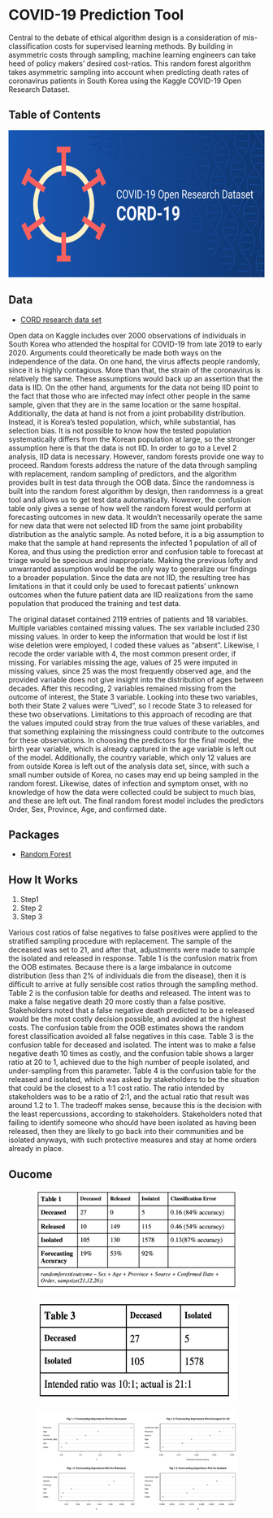 # COVID-19 Prediction Tool

Central to the debate of ethical algorithm design is a consideration of mis-classification costs for supervised learning methods. By building in asymmetric costs through sampling, machine learning engineers can take heed of policy makers’ desired cost-ratios. This random forest algorithm takes asymmetric sampling into account when predicting death rates of coronavirus patients in South Korea using the Kaggle COVID-19 Open Research Dataset.

## Table of Contents

<p align="center">
<img src="https://github.com/katjanewilson/CORD-Random-Forest/blob/master/images/covid.png"
  alt="Size Limit comment in pull request about bundle size changes"
  width="686" height="289">
</p>


[GitHub action]: https://github.com/andresz1/size-limit-action
[cult-img]:      http://cultofmartians.com/assets/badges/badge.svg
[cult]:          http://cultofmartians.com/tasks/size-limit-config.html

## Data

* [CORD research data set](https://www.kaggle.com/allen-institute-for-ai/CORD-19-research-challenge)

Open data on Kaggle includes over 2000 observations of individuals in South Korea who attended the hospital for COVID-19 from late 2019 to early 2020.
Arguments could theoretically be made both ways on the independence of the data. On one hand, the virus affects people randomly, since it is highly contagious. More than that, the strain of the coronavirus is relatively the same. These assumptions would back up an assertion that the data is IID. On the other hand, arguments for the data not being IID point to the fact that those who are infected may infect other people in the same sample, given that they are in the same location or the same hospital. Additionally, the data at hand is not from a joint probability distribution. Instead, it is Korea’s tested population, which, while substantial, has selection bias. It is not possible to know how the tested population systematically differs from the Korean population at large, so the stronger assumption here is that the data is not IID.
In order to go to a Level 2 analysis, IID data is necessary. However, random forests provide one way to proceed. Random forests address the nature of the data through sampling with replacement, random sampling of predictors, and the algorithm provides built in test data through the OOB data. Since the randomness is built into the random forest algorithm by design, then randomness is a great tool and allows us to get test data automatically. However, the confusion table only gives a sense of how well the random forest would perform at forecasting outcomes in new data. It wouldn’t necessarily operate the same for new data that were not selected IID from the same joint probability distribution as the analytic sample. As noted before, it is a big assumption to make that the sample at hand represents the infected
1
population of all of Korea, and thus using the prediction error and confusion table to forecast at triage would be specious and inappropriate. Making the previous lofty and unwarranted assumption would be the only way to generalize our findings to a broader population. Since the data are not IID, the resulting tree has limitations in that it could only be used to forecast patients’ unknown outcomes when the future patient data are IID realizations from the same population that produced the training and test data.

The original dataset contained 2119 entries of patients and 18 variables. Multiple variables contained missing values. The sex variable included 230 missing values. In order to keep the information that would be lost if list wise deletion were employed, I coded these values as “absent”. Likewise, I recode the order variable with 4, the most common present order, if missing. For variables missing the age, values of 25 were imputed in missing values, since 25 was the most frequently observed age, and the provided variable does not give insight into the distribution of ages between decades. After this recoding, 2 variables remained missing from the outcome of interest, the State 3 variable. Looking into these two variables, both their State 2 values were “Lived”, so I recode State 3 to released for these two observations. Limitations to this approach of recoding are that the values imputed could stray from the true values of these variables, and that something explaining the missingness could contribute to the outcomes for these observations.
In choosing the predictors for the final model, the birth year variable, which is already captured in the age variable is left out of the model. Additionally, the country variable, which only 12 values are from outside Korea is left out of the analysis data set, since, with such a small number outside of Korea, no cases may end up being sampled in the random forest. Likewise, dates of infection and symptom onset, with no knowledge of how the data were collected could be subject to much bias, and these are left out. The final random forest model includes the predictors Order, Sex, Province, Age, and confirmed date.

## Packages

* [Random Forest](https://cran.r-project.org/web/packages/randomForest/randomForest.pdf)


## How It Works

1. Step1
2. Step 2
3. Step 3
   

Various cost ratios of false negatives to false positives were applied to the stratified sampling procedure with replacement. The sample of the deceased was set to 21, and after that, adjustments were made to sample the isolated and released in response. Table 1 is the confusion matrix from the OOB estimates. Because there is a large imbalance in outcome distribution (less than 2% of individuals die from the disease), then it is difficult to arrive at fully sensible cost ratios through the sampling method. Table 2 is
the confusion table for deaths and released. The intent was to make a false negative death 20 more costly than a false positive. Stakeholders noted that a false negative death predicted to be a released would be the most costly decision possible, and avoided at the highest costs. The confusion table from the OOB estimates shows the random forest classification avoided all false negatives in this case. Table 3 is the confusion table for deceased and isolated. The intent was to make a false negative death 10 times as
costly, and the confusion table shows a larger ratio at 20 to 1, achieved due to the high number of people isolated, and under-sampling from this parameter. Table 4 is the confusion table for the released and isolated, which was asked by stakeholders to be the situation that could be the closest to a 1:1 cost ratio. The ratio intended by stakeholders was to be a ratio of 2:1, and the actual ratio that result was around 1.2 to 1. The tradeoff makes sense, because this is
the decision with the least repercussions, according to stakeholders. Stakeholders noted that failing to identify someone who should have been isolated as having been released, then they are likely to go back
into their communities and be isolated anyways, with such protective measures and stay at home orders already in place.

## Oucome

<p align="center">
<img src="https://github.com/katjanewilson/CORD-Random-Forest/blob/master/images/confusion_table1.png"
  alt="Size Limit comment in pull request about bundle size changes"
  width="400" height="200">
</p>


<p align="center">
<img src="https://github.com/katjanewilson/CORD-Random-Forest/blob/master/images/confusion_table2.png"
  alt="Size Limit comment in pull request about bundle size changes"
  width="400" height="200">
</p>

<p align="center">
<img src="https://github.com/katjanewilson/CORD-Random-Forest/blob/master/images/forecasting_importance.png"
  alt="Size Limit comment in pull request about bundle size changes"
  width="400" height="200">
</p>
